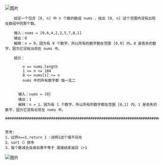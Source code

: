 ![图片](https://user-images.githubusercontent.com/38878365/187074521-4423bf32-741b-469b-a5d8-daee3e4d0cbf.png)

        给定一个包含 [0, n] 中 n 个数的数组 nums ，找出 [0, n] 这个范围内没有出现在数组中的那个数。

        输入：nums = [9,6,4,2,3,5,7,0,1]
        输出：8
        解释：n = 9，因为有 9 个数字，所以所有的数字都在范围 [0,9] 内。8 是丢失的数字，因为它没有出现在 nums 中。

        提示：

            n == nums.length
            1 <= n <= 104
            0 <= nums[i] <= n
            nums 中的所有数字都 独一无二
            
            
          输入：nums = [0]
          输出：1
          解释：n = 1，因为有 1 个数字，所以所有的数字都在范围 [0,1] 内。1 是丢失的数字，因为它没有出现在 nums 中。

    ###########################################################################################################
    
    
    思考:
    1、边界n==1,return 1 :说明1这个值不存在
    2、sort（）排序
    3、每个数减去自身如果不等于 直接结束返回 i+1
    
![图片](https://user-images.githubusercontent.com/38878365/187075750-fc95e83c-8a7a-4397-89ec-5eca734ce4ba.png)
    
